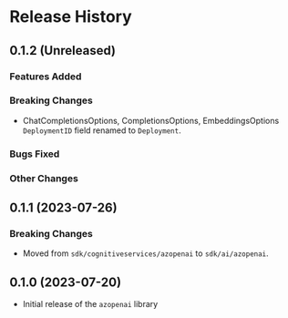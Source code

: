 # Release History

## 0.1.2 (Unreleased)

### Features Added

### Breaking Changes

- ChatCompletionsOptions, CompletionsOptions, EmbeddingsOptions `DeploymentID` field renamed to `Deployment`.

### Bugs Fixed

### Other Changes

## 0.1.1 (2023-07-26)

### Breaking Changes

- Moved from `sdk/cognitiveservices/azopenai` to `sdk/ai/azopenai`.

## 0.1.0 (2023-07-20)

* Initial release of the `azopenai` library
